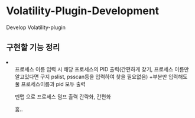 # Volatility-Plugin-Development
Develop Volatility-plugin

## 구현할 기능 정리
<li>
  <ol>프로세스 이름 입력 시 해당 프로세스의 PID 출력(간편하게 찾기, 프로세스 이름만 알고있다면 구지 pslist, psscan등을 입력하여 찾을 필요없음) +부분만 입력해도 풀 프로세스이름과 pid 모두 출력</ol>
  <ol>멘맵 으로 프로세스 덤프 출력 간략화, 간편화</ol>
  <ol>흠..</ol>
</li>
